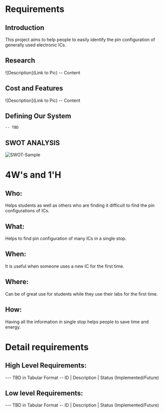 # Requirements
## Introduction
 This project aims to help people to easily identify the pin configuration of generally used electronic ICs.

## Research
![Description](Link to Pic)
-- Content 
## Cost and Features
![Description](Link to Pic)
-- Content 
## Defining Our System
    -- TBD
## SWOT ANALYSIS
![SWOT-Sample]()

# 4W&#39;s and 1&#39;H

## Who:

Helps students as well as others who are finding it difficult to find the pin configurations of ICs.

## What:

Helps to find pin configuration of many ICs in a single stop.

## When:

It is useful when someone uses a new IC for the first time.

## Where:

Can be of great use for students while they use their labs for the first time.

## How:

Having all the information in single stop helps people to save time and energy.

# Detail requirements
## High Level Requirements:
--- TBD in Tabular Format 
-- ID | Description | Status (Implemented/Future)


##  Low level Requirements:
--- TBD in Tabular Format 
-- ID | Description | Status (Implemented/Future)